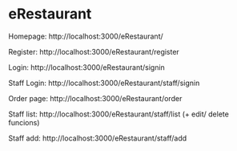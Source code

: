 # eRestaurant

Homepage: http://localhost:3000/eRestaurant/

Register: http://localhost:3000/eRestaurant/register

Login: http://localhost:3000/eRestaurant/signin

Staff Login: http://localhost:3000/eRestaurant/staff/signin

Order page: http://localhost:3000/eRestaurant/order

Staff list: http://localhost:3000/eRestaurant/staff/list (+ edit/ delete funcions)

Staff add: http://localhost:3000/eRestaurant/staff/add

